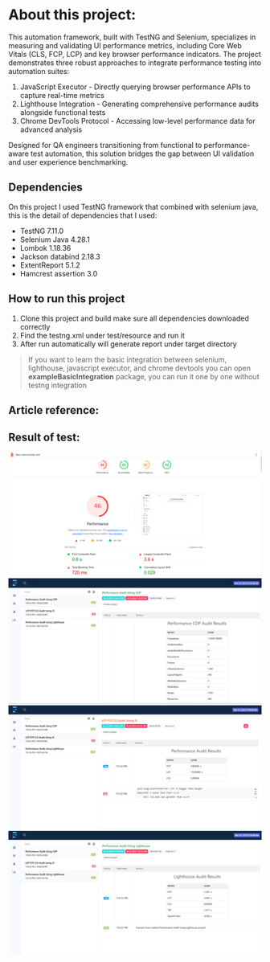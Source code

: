 # About this project:

This automation framework, built with TestNG and Selenium, specializes in measuring and validating UI performance metrics, including Core Web Vitals (CLS, FCP, LCP) and key browser performance indicators. The project demonstrates three robust approaches to integrate performance testing into automation suites:

1. JavaScript Executor - Directly querying browser performance APIs to capture real-time metrics
2. Lighthouse Integration - Generating comprehensive performance audits alongside functional tests
3. Chrome DevTools Protocol - Accessing low-level performance data for advanced analysis

Designed for QA engineers transitioning from functional to performance-aware test automation, this solution bridges the gap between UI validation and user experience benchmarking.


## Dependencies

On this project I used TestNG framework that combined with selenium java, this is the detail of dependencies that I used:

- TestNG 7.11.0
- Selenium Java 4.28.1
- Lombok 1.18.36
- Jackson databind 2.18.3
- ExtentReport 5.1.2
- Hamcrest assertion 3.0

## How to run this project

1. Clone this project and build make sure all dependencies downloaded correctly
2. Find the testng.xml under test/resource and run it
3. After run automatically will generate report under target directory

> If you want to learn the basic integration between selenium, lighthouse, javascript executor, and chrome devtools you can open **exampleBasicIntegration** package, you can run it one by one without testng integration

## Article reference:

[//]: # (More detail you can read this [article]&#40;https://www.linkedin.com/pulse/visual-comparison-playwright-java-leveraging-chaining-ravato-wijaya-paf9c&#41;)

## Result of test:

![alt text](https://github.com/AryawanWijaya//webvital-metric-selenium/blob/master/lighthouseReport.png?raw=true)
![alt text](https://github.com/AryawanWijaya//webvital-metric-selenium/blob/master/reportCdp.png?raw=true)
![alt text](https://github.com/AryawanWijaya//webvital-metric-selenium/blob/master/reportWebVitalJs.png?raw=true)
![alt text](https://github.com/AryawanWijaya//webvital-metric-selenium/blob/master/reportLighthouse.png?raw=true)